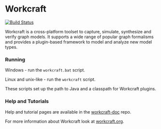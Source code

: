 # Workcraft

[![Build Status](https://travis-ci.org/tuura/workcraft.svg?branch=master)](https://travis-ci.org/tuura/workcraft)

Workcraft is a cross-platform toolset to capture, simulate, synthesize
and verify graph models. It supports a wide range of popular graph
formalisms and provides a plugin-based framework to model and analyze
new model types.

### Running

Windows - run the `workcraft.bat` script.

Linux and unix-like - run the `workcraft` script.

These scripts set up the path to Java and a classpath for Workcraft
plugins.

### Help and Tutorials

Help and tutorial pages are available in the
[workcraft-doc](https://github.com/tuura/workcraft-doc) repo.

For more information about Workcraft look at [workcraft.org](http://workcraft.org/).
